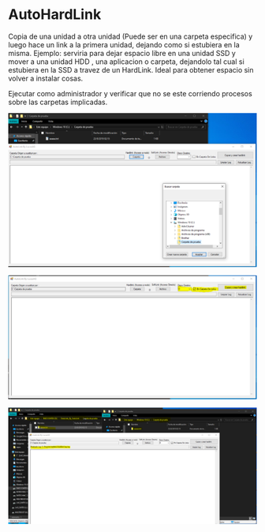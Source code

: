 # AutoHardLink
Copia de una unidad a otra unidad (Puede ser en una carpeta especifica) y luego hace un link a la primera unidad, dejando como si estubiera en la misma. Ejemplo: serviria para dejar espacio libre en una unidad SSD y mover a una unidad HDD , una aplicacion o carpeta, dejandolo tal cual si estubiera en la SSD a travez de un HardLink. Ideal para obtener espacio sin volver a instalar cosas.

Ejecutar como administrador y verificar que no se este corriendo procesos sobre las carpetas implicadas.

![1](1.PNG?raw=true)

![2](2.PNG?raw=true)

![3](3.PNG?raw=true)

